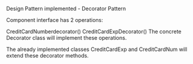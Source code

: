 Design Pattern implemented - Decorator Pattern

Component interface has 2 operations:

CreditCardNumberdecorator()
CreditCardExpDecorator()
The concrete Decorator class will implement these operations.

The already implemented classes CreditCardExp and CreditCardNum will extend these decorator methods.
